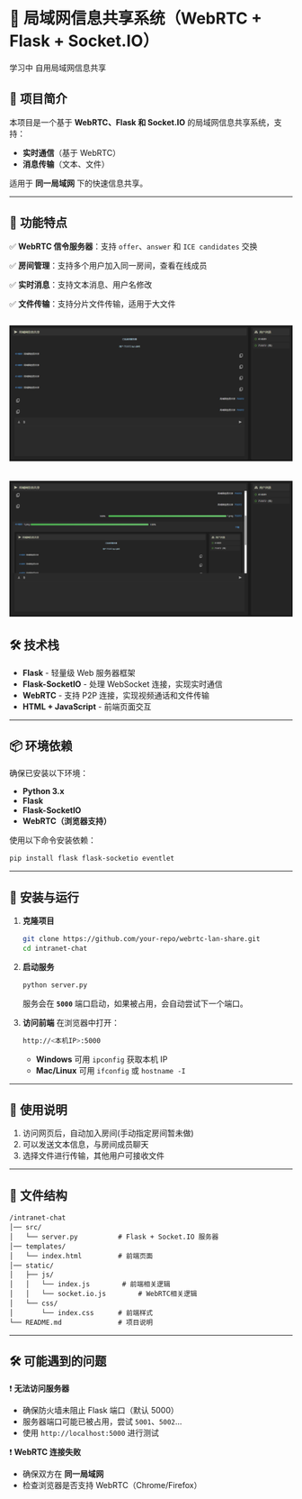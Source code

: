 
# 📡 局域网信息共享系统（WebRTC + Flask + Socket.IO）

学习中 自用局域网信息共享

## 📝 项目简介

本项目是一个基于 **WebRTC、Flask 和 Socket.IO** 的局域网信息共享系统，支持：

- **实时通信**（基于 WebRTC）
- **消息传输**（文本、文件）
<!-- - **用户房间管理** -->

适用于 **同一局域网** 下的快速信息共享。

---

## 🚀 功能特点

✅ **WebRTC 信令服务器**：支持 `offer`、`answer` 和 `ICE candidates` 交换  

✅ **房间管理**：支持多个用户加入同一房间，查看在线成员

✅ **实时消息**：支持文本消息、用户名修改

✅ **文件传输**：支持分片文件传输，适用于大文件  

![聊天演示](docs/1.png)
---

![聊天演示](docs/2.png)
---

## 🛠 技术栈

- **Flask** - 轻量级 Web 服务器框架
- **Flask-SocketIO** - 处理 WebSocket 连接，实现实时通信
- **WebRTC** - 支持 P2P 连接，实现视频通话和文件传输
- **HTML + JavaScript** - 前端页面交互

---

## 📦 环境依赖

确保已安装以下环境：

- **Python 3.x**
- **Flask**
- **Flask-SocketIO**
- **WebRTC（浏览器支持）**

使用以下命令安装依赖：

```bash
pip install flask flask-socketio eventlet
```

---

## 🔧 安装与运行

1. **克隆项目**

   ```bash
   git clone https://github.com/your-repo/webrtc-lan-share.git
   cd intranet-chat
   ```

2. **启动服务**

   ```bash
   python server.py
   ```

   服务会在 **`5000`** 端口启动，如果被占用，会自动尝试下一个端口。

3. **访问前端**
   在浏览器中打开：

   ```bash
   http://<本机IP>:5000
   ```

   - **Windows** 可用 `ipconfig` 获取本机 IP
   - **Mac/Linux** 可用 `ifconfig` 或 `hostname -I`

---

## 📌 使用说明

<!-- 1. 访问网页后，输入用户名并加入房间   -->
1. 访问网页后，自动加入房间(手动指定房间暂未做)
2. 可以发送文本信息，与房间成员聊天  
3. 选择文件进行传输，其他用户可接收文件  

---

## 📜 文件结构

``` md
/intranet-chat
│── src/
│   └── server.py          # Flask + Socket.IO 服务器
│── templates/
│   └── index.html         # 前端页面
│── static/
│   ├── js/
│   │   └── index.js        # 前端相关逻辑
│   │   └── socket.io.js        # WebRTC相关逻辑
│   └── css/
│       └── index.css      # 前端样式
└── README.md              # 项目说明
```

---

## 🛠️ 可能遇到的问题

❗ **无法访问服务器**

- 确保防火墙未阻止 Flask 端口（默认 5000）
- 服务器端口可能已被占用，尝试 `5001`、`5002`...
- 使用 `http://localhost:5000` 进行测试

❗ **WebRTC 连接失败**

- 确保双方在 **同一局域网**
- 检查浏览器是否支持 WebRTC（Chrome/Firefox）

<!-- ---

## 📃 许可证

 -->
